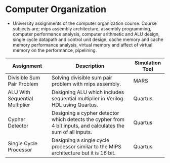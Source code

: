 # Computer Organization
- University assignments of the computer organization course. Course subjects are; mips assembly architecture, assembly programming, computer performance analysis, computer arithmetic and ALU design, single cycle datapath and control unit design, cache memory and cache memory performance analysis, virtual memory and affect of virtual memory on the performance, pipelining.

| Assignment | Description | Simulation Tool |
| --- | --- | --- |
| Divisible Sum Pair Problem | Solving divisible sum pair problem with mips assembly. | MARS |
| ALU With Sequential Multiplier | Designing ALU which includes sequential multiplier in Verilog HDL using Quartus. | Quartus |
| Cypher Detector | Designing a cypher detector which detects the cypher from 4 bit inputs, and calculates the sum of all inputs. | Quartus |
| Single Cycle Processor | Designing a single cycle processor similar to the MIPS architecture but it is 16 bit. | Quartus |